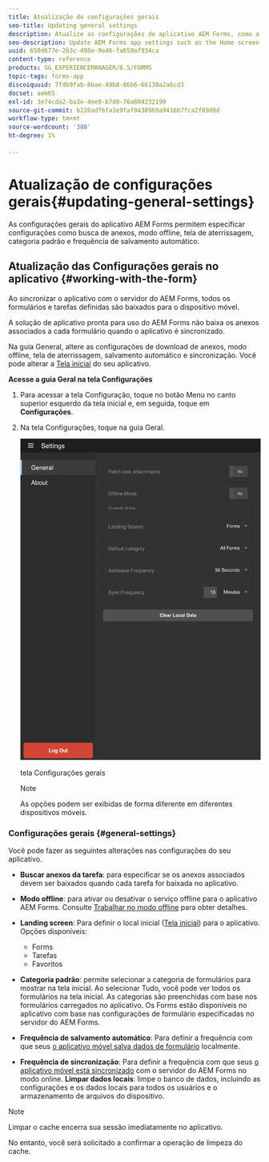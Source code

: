 ```yaml
---
title: Atualização de configurações gerais
seo-title: Updating general settings
description: Atualize as configurações do aplicativo AEM Forms, como a tela inicial, e busque as opções de pontos iniciais e anexos
seo-description: Update AEM Forms app settings such as the Home screen and fetch Startpoints and attachments options
uuid: 650d677e-2b3c-498e-9e46-fa659af934ca
content-type: reference
products: SG_EXPERIENCEMANAGER/6.5/FORMS
topic-tags: forms-app
discoiquuid: 7fdb9fab-6bae-49b8-86b6-66138a2a6cd3
docset: aem65
exl-id: 3e74cda2-ba3e-4ee9-b7d0-76a804232199
source-git-commit: b220adf6fa3e9faf94389b9a9416b7fca2f89d9d
workflow-type: tm+mt
source-wordcount: '388'
ht-degree: 1%

---
```


# Atualização de configurações gerais{#updating-general-settings}

As configurações gerais do aplicativo AEM Forms permitem especificar configurações como busca de anexos, modo offline, tela de aterrissagem, categoria padrão e frequência de salvamento automático.

## Atualização das Configurações gerais no aplicativo {#working-with-the-form}

Ao sincronizar o aplicativo com o servidor do AEM Forms, todos os formulários e tarefas definidas são baixados para o dispositivo móvel.

A solução de aplicativo pronta para uso do AEM Forms não baixa os anexos associados a cada formulário quando o aplicativo é sincronizado.

Na guia General, altere as configurações de download de anexos, modo offline, tela de aterrissagem, salvamento automático e sincronização. Você pode alterar a [Tela inicial](../../forms/using/home-screen.md) do seu aplicativo.

**Acesse a guia Geral na tela Configurações**

1. Para acessar a tela Configuração, toque no botão Menu no canto superior esquerdo da tela inicial e, em seguida, toque em **Configurações**.
1. Na tela Configurações, toque na guia Geral.

   ![Configurações gerais no aplicativo AEM Forms](assets/gen-settings-1.png)

   tela Configurações gerais

   >[!NOTE]
   >
   >As opções podem ser exibidas de forma diferente em diferentes dispositivos móveis.

### Configurações gerais {#general-settings}

Você pode fazer as seguintes alterações nas configurações do seu aplicativo.

* **Buscar anexos da tarefa**: para especificar se os anexos associados devem ser baixados quando cada tarefa for baixada no aplicativo.
* **Modo offline**: para ativar ou desativar o serviço offline para o aplicativo AEM Forms. Consulte [Trabalhar no modo offline](/help/forms/using/work-offline-mode.md) para obter detalhes.
* **Landing screen**: Para definir o local inicial ([Tela inicial](../../forms/using/home-screen.md)) para o aplicativo.
Opções disponíveis:

   * Forms
   * Tarefas
   * Favoritos

* **Categoria padrão**: permite selecionar a categoria de formulários para mostrar na tela inicial. Ao selecionar Tudo, você pode ver todos os formulários na tela inicial. As categorias são preenchidas com base nos formulários carregados no aplicativo. Os Forms estão disponíveis no aplicativo com base nas configurações de formulário especificadas no servidor do AEM Forms.

* **Frequência de salvamento automático**: Para definir a frequência com que seus [o aplicativo móvel salva dados de formulário](../../forms/using/autosave-data-app.md) localmente.
* **Frequência de sincronização**: Para definir a frequência com que seus [o aplicativo móvel está sincronizado](../../forms/using/sync-app.md) com o servidor do AEM Forms no modo online.
   **Limpar dados locais**: limpe o banco de dados, incluindo as configurações e os dados locais para todos os usuários e o armazenamento de arquivos do dispositivo.

>[!NOTE]
>
>Limpar o cache encerra sua sessão imediatamente no aplicativo.
>
>No entanto, você será solicitado a confirmar a operação de limpeza do cache.

